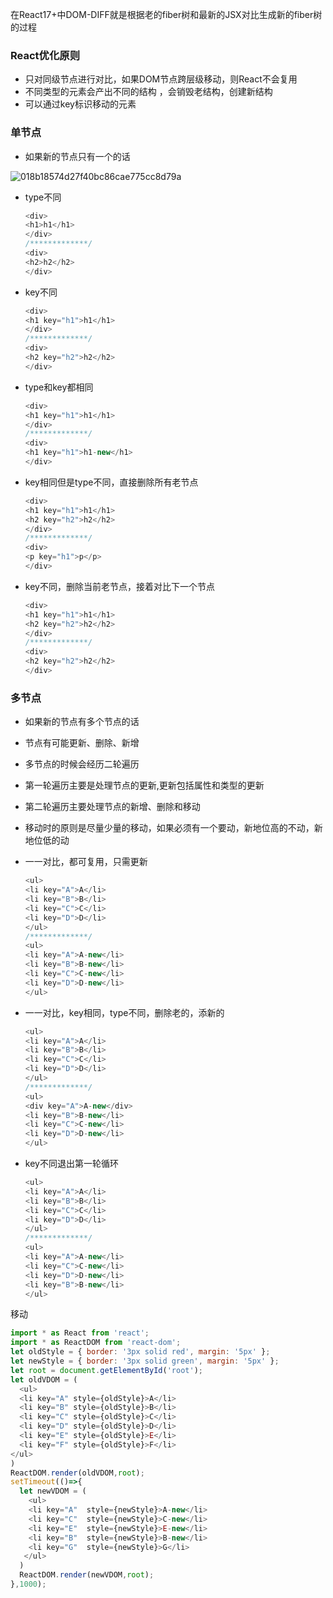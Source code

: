 在React17+中DOM-DIFF就是根据老的fiber树和最新的JSX对比生成新的fiber树的过程

### React优化原则

- 只对同级节点进行对比，如果DOM节点跨层级移动，则React不会复用
- 不同类型的元素会产出不同的结构 ，会销毁老结构，创建新结构
- 可以通过key标识移动的元素

### 单节点

- 如果新的节点只有一个的话

![018b18574d27f40bc86cae775cc8d79a](https://img.zhufengpeixun.com/31613f98e1387d52be6115dea88555df)

- type不同

  ```js
  <div>
  <h1>h1</h1>
  </div>
  /*************/
  <div>
  <h2>h2</h2>
  </div>
  ```

- key不同

  ```js
  <div>
  <h1 key="h1">h1</h1>
  </div>
  /*************/
  <div>
  <h2 key="h2">h2</h2>
  </div>
  ```

- type和key都相同

  ```js
  <div>
  <h1 key="h1">h1</h1>
  </div>
  /*************/
  <div>
  <h1 key="h1">h1-new</h1>
  </div>
  ```

- key相同但是type不同，直接删除所有老节点

  ```js
  <div>
  <h1 key="h1">h1</h1>
  <h2 key="h2">h2</h2>
  </div>
  /*************/
  <div>
  <p key="h1">p</p>
  </div>
  ```

- key不同，删除当前老节点，接着对比下一个节点

  ```js
  <div>
  <h1 key="h1">h1</h1>
  <h2 key="h2">h2</h2>
  </div>
  /*************/
  <div>
  <h2 key="h2">h2</h2>
  </div>
  ```

### 多节点

- 如果新的节点有多个节点的话

- 节点有可能更新、删除、新增

- 多节点的时候会经历二轮遍历

- 第一轮遍历主要是处理节点的更新,更新包括属性和类型的更新

- 第二轮遍历主要处理节点的新增、删除和移动

- 移动时的原则是尽量少量的移动，如果必须有一个要动，新地位高的不动，新地位低的动

- 一一对比，都可复用，只需更新

  ```js
  <ul>
  <li key="A">A</li>
  <li key="B">B</li>
  <li key="C">C</li>
  <li key="D">D</li>
  </ul>
  /*************/
  <ul>
  <li key="A">A-new</li>
  <li key="B">B-new</li>
  <li key="C">C-new</li>
  <li key="D">D-new</li>
  </ul>
  ```

- 一一对比，key相同，type不同，删除老的，添新的

  ```js
  <ul>
  <li key="A">A</li>
  <li key="B">B</li>
  <li key="C">C</li>
  <li key="D">D</li>
  </ul>
  /*************/
  <ul>
  <div key="A">A-new</div>
  <li key="B">B-new</li>
  <li key="C">C-new</li>
  <li key="D">D-new</li>
  </ul>
  ```

- key不同退出第一轮循环

  ```js
  <ul>
  <li key="A">A</li>
  <li key="B">B</li>
  <li key="C">C</li>
  <li key="D">D</li>
  </ul>
  /*************/
  <ul>
  <li key="A">A-new</li>
  <li key="C">C-new</li>
  <li key="D">D-new</li>
  <li key="B">B-new</li>
  </ul>
  ```

移动

```js
import * as React from 'react';
import * as ReactDOM from 'react-dom';
let oldStyle = { border: '3px solid red', margin: '5px' };
let newStyle = { border: '3px solid green', margin: '5px' };
let root = document.getElementById('root');
let oldVDOM = (
  <ul>
  <li key="A" style={oldStyle}>A</li>
  <li key="B" style={oldStyle}>B</li>
  <li key="C" style={oldStyle}>C</li>
  <li key="D" style={oldStyle}>D</li>
  <li key="E" style={oldStyle}>E</li>
  <li key="F" style={oldStyle}>F</li>
</ul>
)
ReactDOM.render(oldVDOM,root);
setTimeout(()=>{
  let newVDOM = (
    <ul>
    <li key="A"  style={newStyle}>A-new</li>
    <li key="C"  style={newStyle}>C-new</li>
    <li key="E"  style={newStyle}>E-new</li>
    <li key="B"  style={newStyle}>B-new</li>
    <li key="G"  style={newStyle}>G</li>
   </ul>
  )
  ReactDOM.render(newVDOM,root);
},1000);
```